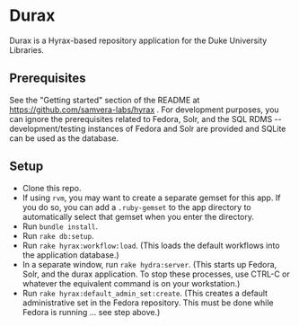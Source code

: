 # Durax

Durax is a Hyrax-based repository application for the Duke University Libraries.

## Prerequisites

See the "Getting started" section of the README at https://github.com/samvera-labs/hyrax .  For development purposes, you can ignore the prerequisites related to Fedora, Solr, and the SQL RDMS -- development/testing instances of Fedora and Solr are provided and SQLite can be used as the database.

## Setup

- Clone this repo.
- If using `rvm`, you may want to create a separate gemset for this app.  If you do so, you can add a `.ruby-gemset` to the app directory to automatically select that gemset when you enter the directory.
- Run `bundle install`.
- Run `rake db:setup`.
- Run `rake hyrax:workflow:load`.  (This loads the default workflows into the application database.)
- In a separate window, run `rake hydra:server`.  (This starts up Fedora, Solr, and the durax application.  To stop these processes, use CTRL-C or whatever the equivalent command is on your workstation.)
- Run `rake hyrax:default_admin_set:create`.  (This creates a default administrative set in the Fedora repository.  This must be done while Fedora is running ... see step above.)

